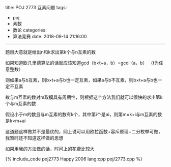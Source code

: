 title: POJ 2773 互素问题
tags:
  - poj
  - 素数
  - 数论
categories:
  - 算法竞赛
date: 2018-09-14 21:16:00
---

题目大意就是给出n和k求出第k个与n互素的数

如果知道欧几里德算法的话就应该知道gcd（b×t+a，b）=gcd（a，b）  （t为任意整数）

则如果a与b互素，则b×t+a与b也一定互素，如果a与b不互素，则b×t+a与b也一定不互素

故与m互素的数对m取模具有周期性，则根据这个方法我们就可以很快的求出第k个与m互素的数

假设小于m的数且与m互素的数有k个，其中第i个是ai，则第m×k+i与m互素的数是k×m+ai

这道题这样做并不是最优的，网上说可以用欧拉函数+容斥原理+二分枚举可做，我暂时还不知道这样做的思想

如果用我的方法做的话，时间上的花费比较大

{% include_code poj2773 Happy 2006 lang:cpp poj/2773.cpp %}